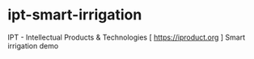 # ipt-smart-irrigation
IPT - Intellectual Products &amp; Technologies [ https://iproduct.org ] Smart irrigation demo
